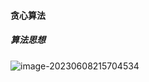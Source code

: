 #### 贪心算法

##### 算法思想

![image-20230608215704534](C:\Users\23694\AppData\Roaming\Typora\typora-user-images\image-20230608215704534.png)